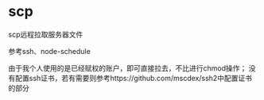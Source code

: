 # scp
scp远程拉取服务器文件



参考ssh、node-schedule

由于我个人使用的是已经赋权的账户，即可直接拉去，不比进行chmod操作；
没有配置ssh证书，若有需要则参考https://github.com/mscdex/ssh2中配置证书的部分



